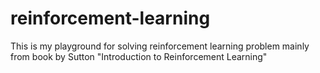 # reinforcement-learning

This is my playground for solving reinforcement learning problem mainly from book by Sutton "Introduction to Reinforcement Learning"
